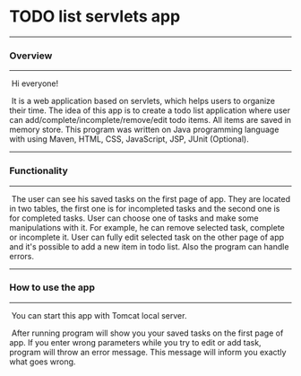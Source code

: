 # TODO list servlets app

___

### Overview

___

​      Hi everyone! 

​      It is a web application based on servlets, which helps users to organize their time. The idea of this app is to create a todo list application where user can add/complete/incomplete/remove/edit todo items. All items are saved in memory store. This program was written on Java programming language with using Maven, HTML, CSS, JavaScript, JSP, JUnit (Optional). 

___

### Functionality

___

​     The user can see his saved tasks on the first page of app. They are located in two tables, the first one is for incompleted tasks and the second one is for completed tasks. User can choose one of tasks and make some manipulations with it. For example, he can remove selected task, complete or incomplete it. User can fully edit selected task on the other page of app and it's possible to add a new item in todo list. Also the program can handle errors.

___

### How to use the app

___

​     You can start this app with Tomcat local server. 

​     After running program will show you your saved tasks on the first page of app. If you enter wrong parameters while you try to edit or add task, program will throw an error message. This message will inform you exactly what goes wrong.



